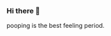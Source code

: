 ### Hi there 👋

<!--
**avisehgal/avisehgal** is a ✨ _special_ ✨ repository because its `README.md` (this file) appears on your GitHub profile.

Here are some ideas to get you started:

- 🔭 I’m currently working on avisehgal.com
- 🌱 I’m currently learning next.js
- 👯 I’m looking to collaborate on Core Python Projects
- 🤔 I’m looking for help with Mojo 🔥
- 💬 Ask me about Proompting!
- 📫 How to reach me: AviSehgal96@gmail.com
- ⚡ Fun fact: I've worked remotely for over 6 years!
--> pooping is the best feeling period.
